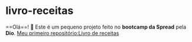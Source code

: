 # livro-receitas
==Olá==! 👋
Este é um pequeno projeto feito no __bootcamp da Spread__ pela __Dio__.
<u>Meu primeiro repositório:Livro de receitas</u>
